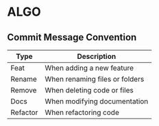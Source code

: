 # ALGO
## Commit Message Convention
| Type      | Description                         |
|-----------|-------------------------------------|
| Feat      | When adding a new feature           |
| Rename    | When renaming files or folders      |
| Remove    | When deleting code or files         |
| Docs      | When modifying documentation        |
| Refactor  | When refactoring code               |